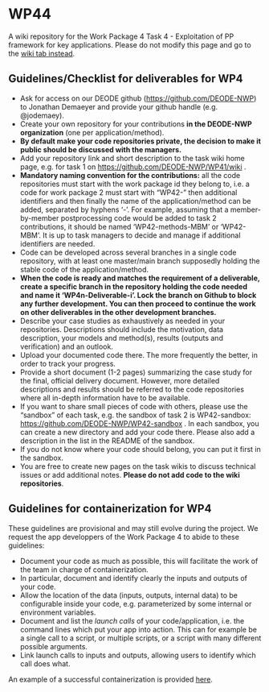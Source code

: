 # WP44
A wiki repository for the Work Package 4 Task 4 - Exploitation of PP framework for key applications. Please do not modify this page and go to the [wiki tab instead](https://github.com/DEODE-NWP/WP44/wiki).

## Guidelines/Checklist for deliverables for WP4

* Ask for access on our DEODE github (https://github.com/DEODE-NWP) to Jonathan Demaeyer and provide your github handle (e.g. @jodemaey).
* Create your own repository for your contributions **in the DEODE-NWP organization** (one per application/method).
* **By default make your code repositories private, the decision to make it public should be discussed with the managers.**
* Add your repository link and short description to the task wiki home page, e.g. for task 1 on https://github.com/DEODE-NWP/WP41/wiki .
* **Mandatory naming convention for the contributions:** all the code repositories must start with the work package id they belong to, i.e. a code for work package 2 must start with “WP42-” then additional identifiers and then finally the name of the application/method can be added, separated by hyphens ‘-’. For example, assuming that a member-by-member postprocessing code would be added to task 2 contributions, it should be named ‘WP42-methods-MBM’ or ‘WP42-MBM’. It is up to task managers to decide and manage if additional identifiers are needed.
* Code can be developed across several branches in a single code repository, with at least one master/main branch supposedly holding the stable code of the application/method. 
* **When the code is ready and matches the requirement of a deliverable, create a specific branch in the repository holding the code needed and name it ‘WP4n-Deliverable-i’. Lock the branch on Github to block any further development. You can then proceed to continue the work on other deliverables in the other development branches.**
* Describe your case studies as exhaustively as needed in your repositories. Descriptions should include the motivation, data description, your models and method(s), results (outputs and verification) and an outlook.
* Upload your documented code there. The more frequently the better, in order to track your progress.
* Provide a short document (1-2 pages) summarizing the case study for the final, official delivery document. However, more detailed descriptions and results should be referred to the code repositories where all in-depth information have to be available.
* If you want to share small pieces of code with others, please use the “sandbox” of each task, e.g. the sandbox of task 2 is WP42-sandbox: https://github.com/DEODE-NWP/WP42-sandbox . In each sandbox, you can create a new directory and add your code there. Please also add a description in the list in the README of the sandbox.
* If you do not know where your code should belong, you can put it first in the sandbox. 
* You are free to create new pages on the task wikis to discuss technical issues or add additional notes. **Please do not add code to the wiki repositories**.

## Guidelines for containerization for WP4

These guidelines are provisional and may still evolve during the project.
We request the app developpers of the Work Package 4 to abide to these guidelines:

* Document your code as much as possible, this will facilitate the work of the team in charge of containerization.
* In particular, document and identify clearly the inputs and outputs of your code.
* Allow the location of the data (inputs, outputs, internal data) to be configurable inside your code, e.g. parameterized by some internal or environment variables.
* Document and list the *launch calls* of your code/application, i.e. the command lines which put your app into action. This can for example be a single call to a script, or multiple scripts, or a script with many different possible arguments.
* Link launch calls to inputs and outputs, allowing users to identify which call does what.

An example of a successful containerization is provided [here](https://github.com/DEODE-NWP/WP41-containers-task3-Surge-ThreshPB).
